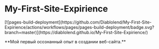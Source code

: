 # My-First-Site-Expirience
<p>[![pages-build-deployment](https://github.com/Diablolend/My-First-Site-Expirience/actions/workflows/pages/pages-build-deployment/badge.svg?branch=master)](https://diablolend.github.io/My-First-Site-Expirience/)</p>
<p>**Мой первый осознанный опыт в создании веб-сайта.**</p>
